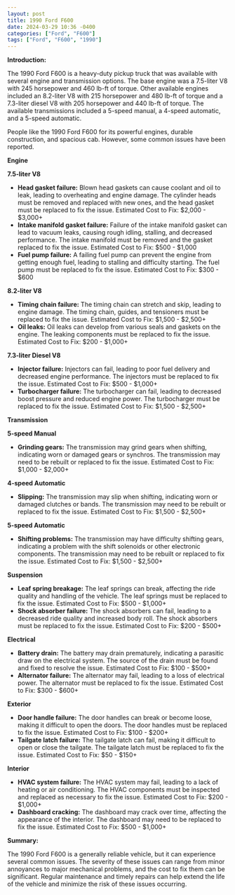 ```yaml
---
layout: post
title: 1990 Ford F600
date: 2024-03-29 10:36 -0400
categories: ["Ford", "F600"]
tags: ["Ford", "F600", "1990"]
---
```

**Introduction:**

The 1990 Ford F600 is a heavy-duty pickup truck that was available with several engine and transmission options. The base engine was a 7.5-liter V8 with 245 horsepower and 460 lb-ft of torque. Other available engines included an 8.2-liter V8 with 215 horsepower and 480 lb-ft of torque and a 7.3-liter diesel V8 with 205 horsepower and 440 lb-ft of torque. The available transmissions included a 5-speed manual, a 4-speed automatic, and a 5-speed automatic.

People like the 1990 Ford F600 for its powerful engines, durable construction, and spacious cab. However, some common issues have been reported.

**Engine**

**7.5-liter V8**

* **Head gasket failure:** Blown head gaskets can cause coolant and oil to leak, leading to overheating and engine damage. The cylinder heads must be removed and replaced with new ones, and the head gasket must be replaced to fix the issue. Estimated Cost to Fix: $2,000 - $3,000+
* **Intake manifold gasket failure:** Failure of the intake manifold gasket can lead to vacuum leaks, causing rough idling, stalling, and decreased performance. The intake manifold must be removed and the gasket replaced to fix the issue. Estimated Cost to Fix: $500 - $1,000
* **Fuel pump failure:** A failing fuel pump can prevent the engine from getting enough fuel, leading to stalling and difficulty starting. The fuel pump must be replaced to fix the issue. Estimated Cost to Fix: $300 - $600

**8.2-liter V8**

* **Timing chain failure:** The timing chain can stretch and skip, leading to engine damage. The timing chain, guides, and tensioners must be replaced to fix the issue. Estimated Cost to Fix: $1,500 - $2,500+
* **Oil leaks:** Oil leaks can develop from various seals and gaskets on the engine. The leaking components must be replaced to fix the issue. Estimated Cost to Fix: $200 - $1,000+

**7.3-liter Diesel V8**

* **Injector failure:** Injectors can fail, leading to poor fuel delivery and decreased engine performance. The injectors must be replaced to fix the issue. Estimated Cost to Fix: $500 - $1,000+
* **Turbocharger failure:** The turbocharger can fail, leading to decreased boost pressure and reduced engine power. The turbocharger must be replaced to fix the issue. Estimated Cost to Fix: $1,500 - $2,500+

**Transmission**

**5-speed Manual**

* **Grinding gears:** The transmission may grind gears when shifting, indicating worn or damaged gears or synchros. The transmission may need to be rebuilt or replaced to fix the issue. Estimated Cost to Fix: $1,000 - $2,000+

**4-speed Automatic**

* **Slipping:** The transmission may slip when shifting, indicating worn or damaged clutches or bands. The transmission may need to be rebuilt or replaced to fix the issue. Estimated Cost to Fix: $1,500 - $2,500+

**5-speed Automatic**

* **Shifting problems:** The transmission may have difficulty shifting gears, indicating a problem with the shift solenoids or other electronic components. The transmission may need to be rebuilt or replaced to fix the issue. Estimated Cost to Fix: $1,500 - $2,500+

**Suspension**

* **Leaf spring breakage:** The leaf springs can break, affecting the ride quality and handling of the vehicle. The leaf springs must be replaced to fix the issue. Estimated Cost to Fix: $500 - $1,000+
* **Shock absorber failure:** The shock absorbers can fail, leading to a decreased ride quality and increased body roll. The shock absorbers must be replaced to fix the issue. Estimated Cost to Fix: $200 - $500+

**Electrical**

* **Battery drain:** The battery may drain prematurely, indicating a parasitic draw on the electrical system. The source of the drain must be found and fixed to resolve the issue. Estimated Cost to Fix: $100 - $500+
* **Alternator failure:** The alternator may fail, leading to a loss of electrical power. The alternator must be replaced to fix the issue. Estimated Cost to Fix: $300 - $600+

**Exterior**

* **Door handle failure:** The door handles can break or become loose, making it difficult to open the doors. The door handles must be replaced to fix the issue. Estimated Cost to Fix: $100 - $200+
* **Tailgate latch failure:** The tailgate latch can fail, making it difficult to open or close the tailgate. The tailgate latch must be replaced to fix the issue. Estimated Cost to Fix: $50 - $150+

**Interior**

* **HVAC system failure:** The HVAC system may fail, leading to a lack of heating or air conditioning. The HVAC components must be inspected and replaced as necessary to fix the issue. Estimated Cost to Fix: $200 - $1,000+
* **Dashboard cracking:** The dashboard may crack over time, affecting the appearance of the interior. The dashboard may need to be replaced to fix the issue. Estimated Cost to Fix: $500 - $1,000+

**Summary:**

The 1990 Ford F600 is a generally reliable vehicle, but it can experience several common issues. The severity of these issues can range from minor annoyances to major mechanical problems, and the cost to fix them can be significant. Regular maintenance and timely repairs can help extend the life of the vehicle and minimize the risk of these issues occurring.
